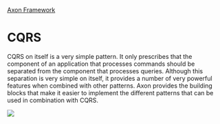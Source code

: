 [Axon Framework](https://docs.axonframework.org/)

# CQRS

CQRS on itself is a very simple pattern. It only prescribes that the component of an application that processes commands should be separated from the component that processes queries. Although this separation is very simple on itself, it provides a number of very powerful features when combined with other patterns. Axon provides the building blocks that make it easier to implement the different patterns that can be used in combination with CQRS.

<img src="https://blobscdn.gitbook.com/v0/b/gitbook-28427.appspot.com/o/assets%2F-L9ehuf5wnTxVIo9Rle6%2F-LF1MF4RtQNtSyAx0VL4%2F-L9eiEg8i2dLcK2ovEZU%2Fdetailed-architecture-overview.png?generation=1529048013327425&alt=media"/>
